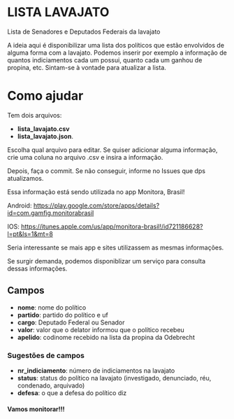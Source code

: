 # LISTA LAVAJATO
Lista de Senadores e Deputados Federais da lavajato

A ideia aqui é disponibilizar uma lista dos políticos que estão envolvidos de alguma forma com a lavajato. 
Podemos inserir por exemplo a informação de quantos indiciamentos cada um possui, quanto cada um ganhou de propina, etc. 
Sintam-se à vontade para atualizar a lista. 

# Como ajudar

Tem dois arquivos: 
- **lista_lavajato.csv**  
- **lista_lavajato.json**. 

Escolha qual arquivo para editar. Se quiser adicionar alguma informação, crie uma coluna no arquivo .csv e insira a informação. 

Depois, faça o commit. Se não conseguir, informe no Issues que dps atualizamos. 

Essa informação está sendo utilizada no app Monitora, Brasil!

Android: https://play.google.com/store/apps/details?id=com.gamfig.monitorabrasil

IOS: https://itunes.apple.com/us/app/monitora-brasil!/id721186628?l=pt&ls=1&mt=8


Seria interessante se mais app e sites utilizassem as mesmas informações. 

Se surgir demanda, podemos disponiblizar um serviço para consulta dessas informações.

## Campos
- **nome**: nome do político
- **partido**: partido do político e uf
- **cargo**: Deputado Federal ou Senador
- **valor**: valor que o delator informou que o político recebeu
- **apelido**: codinome recebido na lista da propina da Odebrecht

### Sugestões de campos
- **nr_indiciamento**: número de indiciamentos na lavajato
- **status**: status do político na lavajato (investigado, denunciado, réu, condenado, arquivado)
- **defesa**: o que a defesa do político diz

#### Vamos monitorar!!!

